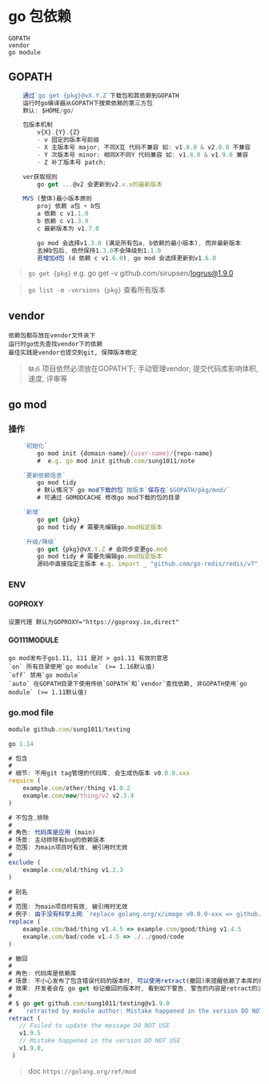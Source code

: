 # go 包依赖

    GOPATH
    vendor
    go module

## GOPATH

```js
    通过`go get {pkg}@vX.Y.Z`下载包和其依赖到GOPATH
    运行时go编译器从GOPATH下搜索依赖的第三方包
    默认: $HOME/go/

    包版本机制
        v{X}.{Y}.{Z}
        - v 固定的版本号前缀
        - X 主版本号 major; 不同X互 代码不兼容 如: v1.8.0 & v2.0.0 不兼容
        - Y 次版本号 minor; 相同X不同Y 代码兼容 如: v1.8.0 & v1.9.0 兼容
        - Z 补丁版本号 patch; 

    ver获取规则
        go get ...@v2 会更新到v2.x.x的最新版本

    MVS (整体)最小版本原则
        proj 依赖 a包 + b包
        a 依赖 c v1.1.0
        b 依赖 c v1.3.0
        c 最新版本为 v1.7.0

        go mod 会选择v1.3.0 (满足所有包a, b依赖的最小版本), 而非最新版本
        去掉b包后, 依然保持1.3.0不会降级到1.1.0
        若增加d包 (d 依赖 c v1.6.0), go mod 会选择更新到v1.6.0
```

> `go get {pkg}` e.g. go get -v github.com/sirupsen/logrus@1.9.0

> `go list -m -versions {pkg}` 查看所有版本

## vendor

    依赖包都存放在vendor文件夹下
    运行时go优先查找vendor下的依赖
    最佳实践是vendor也提交到git, 保障版本稳定

> `缺点` 项目依然必须放在GOPATH下; 手动管理vendor; 提交代码库影响体积, 速度, 评审等

## go mod

### 操作

```js
    `初始化`
        go mod init {domain-name}/{user-name}/{repo-name}
        #  e.g. go mod init github.com/sung1011/note

    `更新依赖信息`
        go mod tidy 
        # 默认情况下 go mod下载的包`按版本`保存在`$GOPATH/pkg/mod/`
        # 可通过 GOMODCACHE 修改go mod下载的包的目录

    `新增`
        go get {pkg}
        go mod tidy # 需要先编辑go.mod指定版本

    `升级/降级`
        go get {pkg}@vX.Y.Z # 会同步变更go.mod
        go mod tidy # 需要先编辑go.mod指定版本
        源码中直接指定主版本 e.g. import _ "github.com/go-redis/redis/v7"

```

### ENV

#### GOPROXY

    设置代理 默认为GOPROXY="https://goproxy.io,direct"

#### GO111MODULE

    go mod发布于go1.11, 111 是对 > go1.11 有效的意思
    `on` 所有目录使用`go module` (>= 1.16默认值)
    `off` 禁用`go module`
    `auto` 在GOPATH目录下使用传统`GOPATH`和`vendor`查找依赖, 非GOPATH使用`go module` (>= 1.11默认值)

### go.mod file

```js
module github.com/sung1011/testing

go 1.14

# 包含
#
# 细节: 不用git tag管理的代码库, 会生成伪版本 v0.0.0.xxx
require (
    example.com/other/thing v1.0.2
    example.com/new/thing/v2 v2.3.4
)

# 不包含,排除
#
# 角色: 代码库是应用 (main)
# 场景: 主动排除有bug的依赖版本
# 范围: 为main项目时有效, 被引用时无效
# 
exclude (
    example.com/old/thing v1.2.3
)

# 别名
# 
# 范围: 为main项目时有效, 被引用时无效
# 例子: 由于没有科学上网 `replace golang.org/x/image v0.0.0-xxx => github.com/golang/image v0.0.0-xxx`
replace (
    example.com/bad/thing v1.4.5 => example.com/good/thing v1.4.5
    example.com/bad/code v1.4.5 => ./../good/code
)

# 撤回
#
# 角色: 代码库是依赖库
# 场景: 不小心发布了包含错误代码的版本时, 可以使用retract(撤回)来提醒依赖了本库的开发者, 这是一个有错误的版本
# 效果: 开发者会在 go get 标记撤回的版本时, 看到如下警告, 警告的内容是retract的注释
# 
# $ go get github.com/sung1011/testing@v1.9.0
#   `retracted by module author: Mistake happened in the version DO NOT USE`
retract (
   // Failed to update the message DO NOT USE
   v1.9.5
   // Mistake happened in the version DO NOT USE
   v1.9.0, 
 )
```

> doc `https://golang.org/ref/mod`


